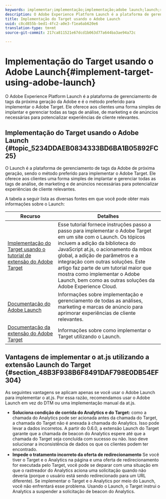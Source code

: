 ```yaml
---
keywords: implementar;implementação;implementação;adobe launch;launch;race;redirect;plataforma de experiência
description: O Adobe Experience Platform Launch é a plataforma de gerenciamento de tags da próxima geração da Adobe e é o método preferido para implementar o Adobe Target. Ele oferece aos clientes uma forma simples de implantar e gerenciar todas as tags de análise, de marketing e de anúncios necessárias para potencializar experiências de cliente relevantes.
title: Implementação do Target usando o Adobe Launch
uuid: c8cd855b-bed1-4fc2-a0e3-f1ea6ab620e6
translation-type: tm+mt
source-git-commit: 217ca811521e67dcd1b063d77a644ba3ae94a72c

---
```



# Implementação do Target usando o Adobe Launch{#implement-target-using-adobe-launch}

O Adobe Experience Platform Launch é a plataforma de gerenciamento de tags da próxima geração da Adobe e é o método preferido para implementar o Adobe Target. Ele oferece aos clientes uma forma simples de implantar e gerenciar todas as tags de análise, de marketing e de anúncios necessárias para potencializar experiências de cliente relevantes.

## Implementação do Target usando o Adobe Launch {#topic_5234DDAEB0834333BD6BA1B05892FC25}

O Launch é a plataforma de gerenciamento de tags da Adobe de próxima geração, sendo o método preferido para implementar o Adobe Target. Ele oferece aos clientes uma forma simples de implantar e gerenciar todas as tags de análise, de marketing e de anúncios necessárias para potencializar experiências de cliente relevantes.

A tabela a seguir lista as diversas fontes em que você pode obter mais informações sobre o Launch:

| Recurso | Detalhes |
|--- |--- |
| [Implementação do Target usando o tutorial de extensão do Adobe Target](https://docs.adobe.com/content/help/en/experience-cloud/implementing-in-websites-with-launch/implement-solutions/target.html) | Esse tutorial fornece instruções passo a passo para implementar o Adobe Target em um site com o Launch. Os tópicos incluem a adição da biblioteca do JavaScript at.js, o acionamento da mbox global, a adição de parâmetros e a integração com outras soluções. Este artigo faz parte de um tutorial maior que mostra como implementar o Adobe Launch, bem como as outras soluções da Adobe Experience Cloud. |
| [Documentação do Adobe Launch](https://docs.adobe.com/content/help/en/launch/using/intro/get-started/quick-start.html) | Informações sobre implementação e gerenciamento de todas as análises, marketing e marcas de anúncio para aprimorar experiências de cliente relevantes. |
| [Documentação da extensão do Adobe Target](https://docs.adobe.com/content/help/en/launch/using/extensions-ref/adobe-extension/target-extension/overview.html) | Informações sobre como implementar o Target utilizando o Launch. |

## Vantagens de implementar o at.js utilizando a extensão Launch do Target {#section_48B3F938B6F8491DAF798E0DB54EF304}

As seguintes vantagens se aplicam apenas se você usar o Adobe Launch para implementar o at.js. Por essa razão, recomendamos usar o Adobe Launch em vez do DTM ou uma implementação manual da at.js.

* **Soluciona condição de corrida do Analytics e do Target:** como a chamada do Analytics pode ser acionada antes da chamada do Target, a chamada do Target não é anexada à chamada do Analytics. Isso pode levar a dados incorretos. A partir do 0.6.0, a extensão Launch do Target garante que a chamada de beacon do Analytics espere até que a chamada do Target seja concluída com sucesso ou não. Isso deve solucionar a inconsistência de dados os que os clientes podem ter encontrado.
* **Impede o tratamento incorreto da oferta de redirecionamento** Se você tiver o Target e o Analytics na página e uma oferta de redirecionamento for executada pelo Target, você pode se deparar com uma situação em que o rastreador do Analytics aciona uma solicitação quando não deveria (porque o usuário está sendo redirecionado para um URL diferente). Se implementar o Target e o Analytics por meio do Launch, você não enfrentará esse problema. Usando o Launch, o Target instrui o Analytics a suspender a solicitação de beacon do Analytics.
